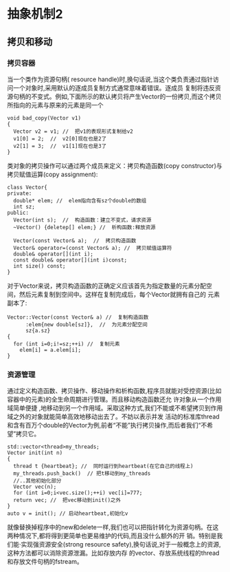 # 抽象机制2
## 拷贝和移动
### 拷贝容器
当一个类作为资源句柄( resource handle)时,换句话说,当这个类负责通过指针访问一个对象时,采用默认的逐成员复制方式通常意味着错误。逐成员
复制将违反资源句柄的不变式。例如,下面所示的默认拷贝将产生Vector的一份拷贝,而这个拷贝所指向的元素与原来的元素是同一个  
```
void bad_copy(Vector v1)
{
  Vector v2 = v1; //  把v1的表现形式复制给v2
  v1[0] = 2;  //  v2[0]现在也是2了
  v2[1] = 3;  //  v1[1]现在也是3了
}
```

类对象的拷贝操作可以通过两个成员来定义：拷贝构造函数(copy constructor)与拷贝赋值运算(copy assignment):
```
class Vector{
private:
  double* elem; //  elem指向含有sz个double的数组
  int sz;
public:
  Vector(int s);  //  构造函数：建立不变式，请求资源
  ~Vector() {deletep[] elem;} //  析构函数:释放资源
  
  Vector(const Vector& a);  //  拷贝构造函数
  Vector& operator=(const Vector& a); //  拷贝赋值运算符
  double& operator[](int i);
  const double& operator[](int i)const;
  int size() const;
}
```

对于Vector来说，拷贝构造函数的正确定义应该首先为指定数量的元素分配空间，然后元素复制到空间中。这样在复制完成后，每个Vector就拥有自己的
元素副本了:
```
Vector::Vector(const Vector& a) //  复制构造函数
      :elem{new double[sz]},  //  为元素分配空间
      sz{a.sz}
{
  for (int i=0;i!=sz;++i) //  复制元素
    elem[i] = a.elem[i];
}
```

### 资源管理
通过定义构造函数、拷贝操作、移动操作和析构函数,程序员就能对受控资源(比如容器中的元素)的全生命周期进行管理。而且移动构造函数还允
许对象从一个作用域简单便捷 ,地移动到另一个作用域。采取这种方式,我们不能或不希望拷贝到作用域之外的对象就能简单高效地移动出去了。不妨以表示并发
活动的标准库thread和含有百万个double的Vector为例,前者“不能”执行拷贝操作,而后者我们“不希望”拷贝它。
```
std::vector<thread>my_threads;
Vector init(int n)
{
  thread t {heartbeat}; //  同时运行到heartbeat(在它自己的线程上)
  my_threads.push_back()  // 把t移动到my_threads
  //..其他初始化部分
  Vector vec(n);
  for (int i=0;i<vec.size();++i) vec[i]=777;
  return vec; //  把vec移动到init()之外
}
auto v = init(); // 启动heartbeat,初始化v
```
就像替换掉程序中的new和delete一样,我们也可以把指针转化为资源句柄。在这两种情况下,都将得到更简单也更易维护的代码,而且没什么额外的开
销。特别是我们能·实现强资源安全(strong resource safety),换句话说,对于一般概念上的资源,这种方法都可以消除资源泄漏。比如存放内存
的vector、存放系统线程的thread和存放文件句柄的fstream。  

